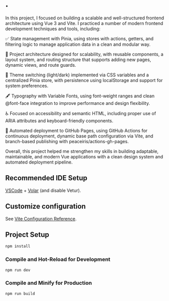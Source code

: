 # .

In this project, I focused on building a scalable and well-structured frontend architecture using Vue 3 and Vite. I practiced a number of modern frontend development techniques and tools, including:

✅ State management with Pinia, using stores with actions, getters, and filtering logic to manage application data in a clean and modular way.

🧱 Project architecture designed for scalability, with reusable components, a layout system, and routing structure that supports adding new pages, dynamic views, and route guards.

🎨 Theme switching (light/dark) implemented via CSS variables and a centralized Pinia store, with persistence using localStorage and support for system preferences.

🖋 Typography with Variable Fonts, using font-weight ranges and clean @font-face integration to improve performance and design flexibility.

♿ Focused on accessibility and semantic HTML, including proper use of ARIA attributes and keyboard-friendly components.

🚀 Automated deployment to GitHub Pages, using GitHub Actions for continuous deployment, dynamic base path configuration via Vite, and branch-based publishing with peaceiris/actions-gh-pages.

Overall, this project helped me strengthen my skills in building adaptable, maintainable, and modern Vue applications with a clean design system and automated deployment pipeline.


## Recommended IDE Setup

[VSCode](https://code.visualstudio.com/) + [Volar](https://marketplace.visualstudio.com/items?itemName=Vue.volar) (and disable Vetur).

## Customize configuration

See [Vite Configuration Reference](https://vite.dev/config/).

## Project Setup

```sh
npm install
```

### Compile and Hot-Reload for Development

```sh
npm run dev
```

### Compile and Minify for Production

```sh
npm run build
```